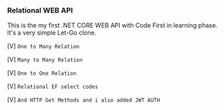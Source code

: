 ### Relational WEB API


This is the my first .NET CORE WEB API with Code First in learning phase. It's a very simple Let-Go clone.

[V]  `One to Many Relation` 

[V]  `Many to Many Relation` 

[V]  `One to One Relation ` 

[V]  `Relational EF select codes`  

[V]  `And HTTP Get Methods and i also added JWT AUTH`
